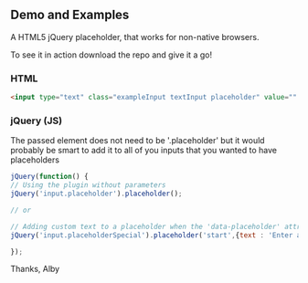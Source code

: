 ## Demo and Examples

A HTML5 jQuery placeholder, that works for non-native browsers.

To see it in action download the repo and give it a go!

### HTML

```html
<input type="text" class="exampleInput textInput placeholder" value="" data-placeholder="Enter a Value" placeholder="Enter a Value" name="exampleInput">
```

### jQuery (JS)

The passed element does not need to be '.placeholder' but it would probably be smart to add it to all of you inputs that you wanted to have placeholders

```js
jQuery(function() {
// Using the plugin without parameters
jQuery('input.placeholder').placeholder();

// or

// Adding custom text to a placeholder when the 'data-placeholder' attribute is not present
jQuery('input.placeholderSpecial').placeholder('start',{text : 'Enter a Special Value...'});

});
```

Thanks,
Alby
